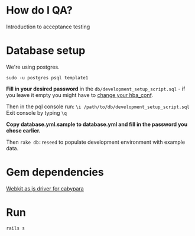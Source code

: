 # How do I QA?
Introduction to acceptance testing


# Database setup

We're using postgres.

`sudo -u postgres psql template1`

**Fill in your desired password** in the `db/development_setup_script.sql` - if you leave it empty you might have to [change your hba_conf](https://gist.github.com/p1nox/4953113).

Then in the pql console run: `\i /path/to/db/development_setup_script.sql`
Exit console by typing `\q`

**Copy database.yml.sample to database.yml and fill in the password you chose earlier.**

Then `rake db:reseed` to populate development environment with example data.

# Gem dependencies

[Webkit as js driver for cabypara](https://github.com/thoughtbot/capybara-webkit/wiki/Installing-Qt-and-compiling-capybara-webkit)

# Run

`rails s`

